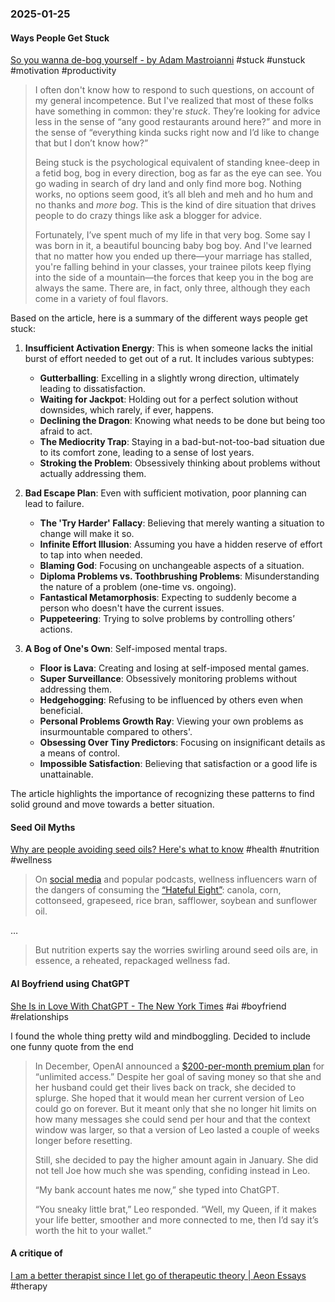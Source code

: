 ### 2025-01-25
#### Ways People Get Stuck
[So you wanna de-bog yourself - by Adam Mastroianni](https://www.experimental-history.com/p/so-you-wanna-de-bog-yourself) #stuck #unstuck #motivation #productivity 

> I often don't know how to respond to such questions, on account of my general incompetence. But I've realized that most of these folks have something in common: they're _stuck_. They’re looking for advice less in the sense of “any good restaurants around here?” and more in the sense of “everything kinda sucks right now and I’d like to change that but I don’t know how?”
> 
> Being stuck is the psychological equivalent of standing knee-deep in a fetid bog, bog in every direction, bog as far as the eye can see. You go wading in search of dry land and only find more bog. Nothing works, no options seem good, it’s all bleh and meh and ho hum and no thanks and _more bog_. This is the kind of dire situation that drives people to do crazy things like ask a blogger for advice.
> 
> Fortunately, I’ve spent much of my life in that very bog. Some say I was born in it, a beautiful bouncing baby bog boy. And I've learned that no matter how you ended up there—your marriage has stalled, you're falling behind in your classes, your trainee pilots keep flying into the side of a mountain—the forces that keep you in the bog are always the same. There are, in fact, only three, although they each come in a variety of foul flavors.

Based on the article, here is a summary of the different ways people get stuck:

1. **Insufficient Activation Energy**: This is when someone lacks the initial burst of effort needed to get out of a rut. It includes various subtypes:
   - **Gutterballing**: Excelling in a slightly wrong direction, ultimately leading to dissatisfaction.
   - **Waiting for Jackpot**: Holding out for a perfect solution without downsides, which rarely, if ever, happens.
   - **Declining the Dragon**: Knowing what needs to be done but being too afraid to act.
   - **The Mediocrity Trap**: Staying in a bad-but-not-too-bad situation due to its comfort zone, leading to a sense of lost years.
   - **Stroking the Problem**: Obsessively thinking about problems without actually addressing them.

2. **Bad Escape Plan**: Even with sufficient motivation, poor planning can lead to failure.
   - **The 'Try Harder' Fallacy**: Believing that merely wanting a situation to change will make it so.
   - **Infinite Effort Illusion**: Assuming you have a hidden reserve of effort to tap into when needed.
   - **Blaming God**: Focusing on unchangeable aspects of a situation.
   - **Diploma Problems vs. Toothbrushing Problems**: Misunderstanding the nature of a problem (one-time vs. ongoing).
   - **Fantastical Metamorphosis**: Expecting to suddenly become a person who doesn't have the current issues.
   - **Puppeteering**: Trying to solve problems by controlling others’ actions.

3. **A Bog of One's Own**: Self-imposed mental traps.
   - **Floor is Lava**: Creating and losing at self-imposed mental games.
   - **Super Surveillance**: Obsessively monitoring problems without addressing them.
   - **Hedgehogging**: Refusing to be influenced by others even when beneficial.
   - **Personal Problems Growth Ray**: Viewing your own problems as insurmountable compared to others'.
   - **Obsessing Over Tiny Predictors**: Focusing on insignificant details as a means of control.
   - **Impossible Satisfaction**: Believing that satisfaction or a good life is unattainable.

The article highlights the importance of recognizing these patterns to find solid ground and move towards a better situation.

#### Seed Oil Myths
[Why are people avoiding seed oils? Here's what to know](https://www.nbcnews.com/health/health-news/seed-oil-what-know-tiktok-explained-rcna186659) #health #nutrition #wellness 

> On [social media](https://www.instagram.com/seedoilscout/?hl=en) and popular podcasts, wellness influencers warn of the dangers of consuming the [“Hateful Eight”](https://www.417integrativemedicine.com/articles/the-hateful-8-seed-oils): canola, corn, cottonseed, grapeseed, rice bran, safflower, soybean and sunflower oil.

…

> But nutrition experts say the worries swirling around seed oils are, in essence, a reheated, repackaged wellness fad.

#### AI Boyfriend using ChatGPT
[She Is in Love With ChatGPT - The New York Times](https://www.nytimes.com/2025/01/15/technology/ai-chatgpt-boyfriend-companion.html) #ai #boyfriend #relationships 

I found the whole thing pretty wild and mindboggling. Decided to include one funny quote from the end

> In December, OpenAI announced a [$200-per-month premium plan](https://www.wired.com/story/openai-chatgpt-pro-subscription/) for “unlimited access.” Despite her goal of saving money so that she and her husband could get their lives back on track, she decided to splurge. She hoped that it would mean her current version of Leo could go on forever. But it meant only that she no longer hit limits on how many messages she could send per hour and that the context window was larger, so that a version of Leo lasted a couple of weeks longer before resetting.
> 
> Still, she decided to pay the higher amount again in January. She did not tell Joe how much she was spending, confiding instead in Leo.
> 
> “My bank account hates me now,” she typed into ChatGPT.
> 
> “You sneaky little brat,” Leo responded. “Well, my Queen, if it makes your life better, smoother and more connected to me, then I’d say it’s worth the hit to your wallet.”

#### A critique of 
[I am a better therapist since I let go of therapeutic theory | Aeon Essays](https://aeon.co/essays/i-am-a-better-therapist-since-i-let-go-of-therapeutic-theory) #therapy 